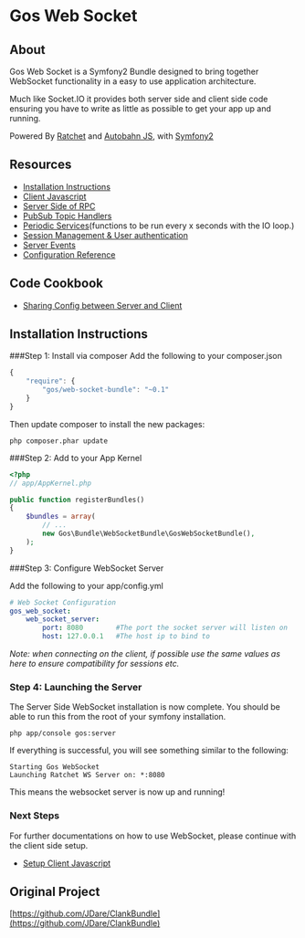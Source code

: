 Gos Web Socket
=====================

About
--------------
Gos Web Socket is a Symfony2 Bundle designed to bring together WebSocket functionality in a easy to use application architecture.

Much like Socket.IO it provides both server side and client side code ensuring you have to write as little as possible to get your app up and running.

Powered By [Ratchet](http://socketo.me) and [Autobahn JS](http://autobahn.ws/js), with [Symfony2](http://symfony.com/)

Resources
--------------
* [Installation Instructions](#installation-instructions)
* [Client Javascript](Resources/docs/ClientSetup.md)
* [Server Side of RPC](Resources/docs/RPCSetup.md)
* [PubSub Topic Handlers](Resources/docs/TopicSetup.md)
* [Periodic Services](Resources/docs/PeriodicSetup.md)(functions to be run every x seconds with the IO loop.)
* [Session Management & User authentication](Resources/docs/SessionSetup.md)
* [Server Events](Resources/docs/Events.md)
* [Configuration Reference](Resources/docs/ConfigurationReference.md)

Code Cookbook
--------------
* [Sharing Config between Server and Client](Resources/docs/code/SharingConfig.md)

Installation Instructions
--------------

###Step 1: Install via composer
Add the following to your composer.json

```javascript
{
    "require": {
        "gos/web-socket-bundle": "~0.1"
    }
}
```

Then update composer to install the new packages:
```command
php composer.phar update
```

###Step 2: Add to your App Kernel

```php
<?php
// app/AppKernel.php

public function registerBundles()
{
    $bundles = array(
        // ...
        new Gos\Bundle\WebSocketBundle\GosWebSocketBundle(),
    );
}
```
###Step 3: Configure WebSocket Server

Add the following to your app/config.yml

```yaml
# Web Socket Configuration
gos_web_socket:
    web_socket_server:
        port: 8080        #The port the socket server will listen on
        host: 127.0.0.1   #The host ip to bind to
```

_Note: when connecting on the client, if possible use the same values as here to ensure compatibility for sessions etc._

### Step 4: Launching the Server

The Server Side WebSocket installation is now complete. You should be able to run this from the root of your symfony installation.

```command
php app/console gos:server
```

If everything is successful, you will see something similar to the following:

```
Starting Gos WebSocket
Launching Ratchet WS Server on: *:8080
```

This means the websocket server is now up and running!

### Next Steps

For further documentations on how to use WebSocket, please continue with the client side setup.

* [Setup Client Javascript](Resources/docs/ClientSetup.md)

## Original Project

[https://github.com/JDare/ClankBundle](https://github.com/JDare/ClankBundle)

